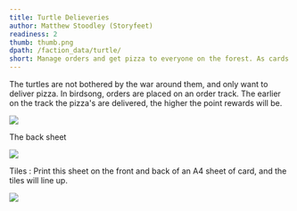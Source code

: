 ```yaml
---
title: Turtle Delieveries
author: Matthew Stoodley (Storyfeet)
readiness: 2
thumb: thumb.png
dpath: /faction_data/turtle/
short: Manage orders and get pizza to everyone on the forest. As cards move along the order track your reward for a timely delivery decreases.
---
```


The turtles are not bothered by the war around them, and only want to deliver pizza.  In birdsong, orders are placed on an order track.
The earlier on the track the pizza's are delivered, the higher the point rewards will be.

<img src="{{site.baseurl}}/faction_data/turtle/turtle_deliveries.svg" class="printnplay">

The back sheet

<img src="{{site.baseurl}}/faction_data/turtle/turtle_delieveries_back.svg" class="printnplay">


Tiles : Print this sheet on the front and back of an A4 sheet of card, and the tiles will line up.

<img src="{{site.baseurl}}/faction_data/turtle/tokens.svg" class="printnplay">
